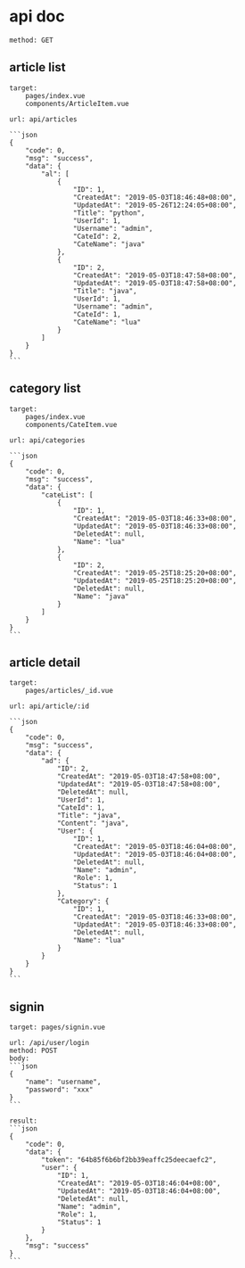 # api doc
    method: GET

## article list
    target: 
        pages/index.vue
        components/ArticleItem.vue
        
    url: api/articles
    
    ```json
    {
        "code": 0,
        "msg": "success",
        "data": {
            "al": [
                {
                    "ID": 1,
                    "CreatedAt": "2019-05-03T18:46:48+08:00",
                    "UpdatedAt": "2019-05-26T12:24:05+08:00",
                    "Title": "python",
                    "UserId": 1,
                    "Username": "admin",
                    "CateId": 2,
                    "CateName": "java"
                },
                {
                    "ID": 2,
                    "CreatedAt": "2019-05-03T18:47:58+08:00",
                    "UpdatedAt": "2019-05-03T18:47:58+08:00",
                    "Title": "java",
                    "UserId": 1,
                    "Username": "admin",
                    "CateId": 1,
                    "CateName": "lua"
                }
            ]
        }
    }
    ```
    
## category list
    target: 
        pages/index.vue
        components/CateItem.vue
        
    url: api/categories
    
    ```json
    {
        "code": 0,
        "msg": "success",
        "data": {
            "cateList": [
                {
                    "ID": 1,
                    "CreatedAt": "2019-05-03T18:46:33+08:00",
                    "UpdatedAt": "2019-05-03T18:46:33+08:00",
                    "DeletedAt": null,
                    "Name": "lua"
                },
                {
                    "ID": 2,
                    "CreatedAt": "2019-05-25T18:25:20+08:00",
                    "UpdatedAt": "2019-05-25T18:25:20+08:00",
                    "DeletedAt": null,
                    "Name": "java"
                }
            ]
        }
    }
    ```

## article detail
    target:
        pages/articles/_id.vue
      
    url: api/article/:id

    ```json
    {
        "code": 0,
        "msg": "success",
        "data": {
            "ad": {
                "ID": 2,
                "CreatedAt": "2019-05-03T18:47:58+08:00",
                "UpdatedAt": "2019-05-03T18:47:58+08:00",
                "DeletedAt": null,
                "UserId": 1,
                "CateId": 1,
                "Title": "java",
                "Content": "java",
                "User": {
                    "ID": 1,
                    "CreatedAt": "2019-05-03T18:46:04+08:00",
                    "UpdatedAt": "2019-05-03T18:46:04+08:00",
                    "DeletedAt": null,
                    "Name": "admin",
                    "Role": 1,
                    "Status": 1
                },
                "Category": {
                    "ID": 1,
                    "CreatedAt": "2019-05-03T18:46:33+08:00",
                    "UpdatedAt": "2019-05-03T18:46:33+08:00",
                    "DeletedAt": null,
                    "Name": "lua"
                }
            }
        }
    }
    ```
    
## signin
    target: pages/signin.vue
    
    url: /api/user/login
    method: POST
    body: 
    ```json
    {
    	"name": "username",
    	"password": "xxx"
    } 
    ```
    
    result:
    ```json
    {
        "code": 0,
        "data": {
            "token": "64b85f6b6bf2bb39eaffc25deecaefc2",
            "user": {
                "ID": 1,
                "CreatedAt": "2019-05-03T18:46:04+08:00",
                "UpdatedAt": "2019-05-03T18:46:04+08:00",
                "DeletedAt": null,
                "Name": "admin",
                "Role": 1,
                "Status": 1
            }
        },
        "msg": "success"
    }
    ```